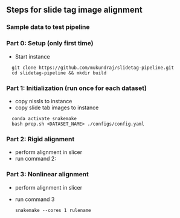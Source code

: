 ## Steps for slide tag image alignment

### Sample data to test pipeline

### Part 0: Setup (only first time)

- Start instance

```
  git clone https://github.com/mukundraj/slidetag-pipeline.git
  cd slidetag-pipeline && mkdir build
```

### Part 1: Initialization (run once for each dataset)

- copy nissls to instance
- copy slide tab images to instance

```
  conda activate snakemake
  bash prep.sh <DATASET_NAME> ./configs/config.yaml
```

### Part 2: Rigid alignment

- perform alignment in slicer
- run command 2:

### Part 3: Nonlinear alignment

- perform alignment in slicer
- run command 3

  `snakemake --cores 1 rulename`

